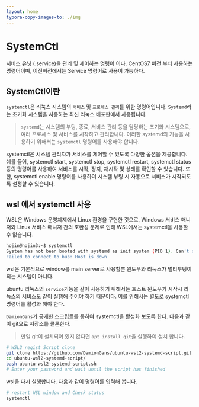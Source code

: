 ```yaml
---
layout: home
typora-copy-images-to: ./img
---
```


# SystemCtl
서비스 유닛 (.service)을 관리 및 제어하는 명령어 이다. CentOS7 버전 부터 사용하는 명령어이며, 이전버전에서는 Service 명령어로 사용이 가능하다.

## SystemCtl이란
`systemctl`은 리눅스 시스템의 `서비스` 및 `프로세스 관리`를 위한 명령어입니다. `Systemd`라는 초기화 시스템을 사용하는 최신 리눅스 배포판에서 사용됩니다.

> `systemd`는 시스템의 부팅, 종료, 서비스 관리 등을 담당하는 초기화 시스템으로, 여러 프로세스 및 서비스를 시작하고 관리합니다. 이러한 systemd의 기능을 사용하기 위해서는 `systemctl` 명령어를 사용해야 합니다.

systemctl은 시스템 관리자가 서비스를 제어할 수 있도록 다양한 옵션을 제공합니다. 예를 들어, systemctl start, systemctl stop, systemctl restart, systemctl status 등의 명령어를 사용하여 서비스를 시작, 정지, 재시작 및 상태를 확인할 수 있습니다. 또한, systemctl enable 명령어를 사용하여 시스템 부팅 시 자동으로 서비스가 시작되도록 설정할 수 있습니다.


## wsl 에서 systemctl 사용
WSL은 Windows 운영체제에서 Linux 환경을 구현한 것으로, Windows 서비스 매니저와 Linux 서비스 매니저 간의 호환성 문제로 인해 WSL에서는 systemctl을 사용할 수 없습니다.

```bash
hojin@hojin3:~$ systemctl
System has not been booted with systemd as init system (PID 1). Can't operate.
Failed to connect to bus: Host is down
```

wsl은 기본적으로 window를 main server로 사용할뿐 윈도우와 리눅스가 멀티부팅이 되는 시스템이 아니다.

ubuntu 리눅스의 `service`기능을 같이 사용하기 위해서는 호스트 윈도우가 시작시 리눅스의 서비스도 같이 실행해 주어야 하기 때문이다. 이를 위해서는 별도로 systemctl 명령어를 활성화 해야 한다.


`DamionGans`가 공개한 스크립트를 통하여 systemctl을 활성화 보도록 한다. 다음과 같이 git으로 저장소를 클론한다.
> 만일 git이 설치되어 있지 않다면 `apt install git`을 실행하여 설치 합니다.

```bash
# WSL2 regist Script clone
git clone https://github.com/DamionGans/ubuntu-wsl2-systemd-script.git
cd ubuntu-wsl2-systemd-script/
bash ubuntu-wsl2-systemd-script.sh
# Enter your password and wait until the script has finished
```

wsl을 다시 실행합니다. 다음과 같이 명령어를 입력해 봅니다.
```bash
# restart WSL window and Check status
systemctl
```

